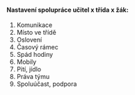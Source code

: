 #### Nastavení spolupráce učitel x třída x žák:

1) Komunikace 
2) Místo ve třídě
3) Oslovení
4) Časový rámec
5) Spád hodiny
6) Mobily
7) Pití, jídlo
8) Práva týmu
9) Spoluúčast, podpora


